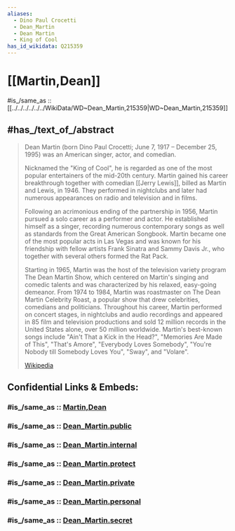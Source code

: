 ```yaml
---
aliases:
  - Dino Paul Crocetti
  - Dean_Martin
  - Dean Martin
  - King of Cool
has_id_wikidata: Q215359
---
```


# [[Martin,Dean]] 

#is_/same_as :: [[../../../../../../WikiData/WD~Dean_Martin,215359|WD~Dean_Martin,215359]] 

## #has_/text_of_/abstract 

> Dean Martin (born Dino Paul Crocetti; June 7, 1917 – December 25, 1995) 
> was an American singer, actor, and comedian. 
> 
> Nicknamed the "King of Cool", he is regarded as one of the most popular entertainers of the mid-20th century. 
> Martin gained his career breakthrough together with comedian [[Jerry Lewis]], 
> billed as Martin and Lewis, in 1946. 
> They performed in nightclubs and later had numerous appearances on radio and television and in films.
>
> Following an acrimonious ending of the partnership in 1956, Martin pursued a solo career as a performer and actor. He established himself as a singer, recording numerous contemporary songs as well as standards from the Great American Songbook. Martin became one of the most popular acts in Las Vegas and was known for his friendship with fellow artists Frank Sinatra and Sammy Davis Jr., who together with several others formed the Rat Pack.
>
> Starting in 1965, Martin was the host of the television variety program The Dean Martin Show, which centered on Martin's singing and comedic talents and was characterized by his relaxed, easy-going demeanor. From 1974 to 1984, Martin was roastmaster on The Dean Martin Celebrity Roast, a popular show that drew celebrities, comedians and politicians. Throughout his career, Martin performed on concert stages, in nightclubs and audio recordings and appeared in 85 film and television productions and sold 12 million records in the United States alone, over 50 million worldwide. Martin's best-known songs include "Ain't That a Kick in the Head?", "Memories Are Made of This", "That's Amore", "Everybody Loves Somebody", "You're Nobody till Somebody Loves You", "Sway", and "Volare".
>
> [Wikipedia](https://en.wikipedia.org/wiki/Dean%20Martin) 


## Confidential Links & Embeds: 

### #is_/same_as :: [Martin,Dean](Martin,Dean.md) 

### #is_/same_as :: [Dean_Martin.public](/_public/Society/Communication/Media/Movie/Actor/US_Actor/Dean_Martin.public.md) 

### #is_/same_as :: [Dean_Martin.internal](/_internal/Society/Communication/Media/Movie/Actor/US_Actor/Dean_Martin.internal.md) 

### #is_/same_as :: [Dean_Martin.protect](/_protect/Society/Communication/Media/Movie/Actor/US_Actor/Dean_Martin.protect.md) 

### #is_/same_as :: [Dean_Martin.private](/_private/Society/Communication/Media/Movie/Actor/US_Actor/Dean_Martin.private.md) 

### #is_/same_as :: [Dean_Martin.personal](/_personal/Society/Communication/Media/Movie/Actor/US_Actor/Dean_Martin.personal.md) 

### #is_/same_as :: [Dean_Martin.secret](/_secret/Society/Communication/Media/Movie/Actor/US_Actor/Dean_Martin.secret.md)

